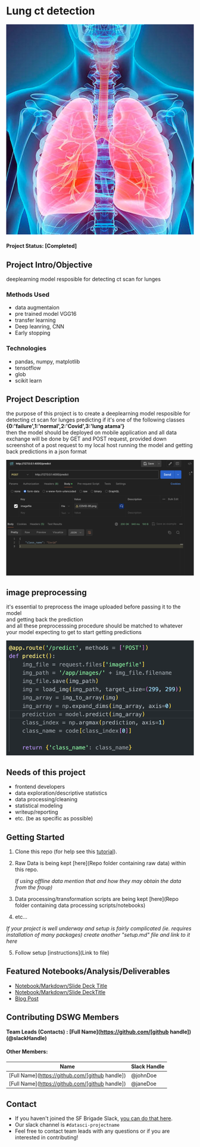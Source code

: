 # Lung ct detection 
![](images/lungs-intro-photo.jpg)

#### Project Status: [Completed]

## Project Intro/Objective
deeplearning model resposible for detecting ct scan for lunges 

### Methods Used
* data augmentaion
* pre trained model VGG16
* transfer learning
* Deep leanring, CNN
* Early stopping
  
### Technologies
* pandas, numpy, matplotlib
* tensotflow
* glob
* scikit learn 

## Project Description
the purpose of this project is to create a deeplearning model resposible for detecting ct scan for lunges predicting if it's one of the following classes 
**{0:'failure',1:'normal',2:'Covid',3:'lung atama'}**<br>
then the model should be deployed on mobile application and all data exchange will be done by GET and POST request, provided down screenshot of a post request to my local host running the model and getting back predictions in a json format 

![postman](images/postman.jpg)

## image preprocessing


it's essential to preprocess the image uploaded before passing it to the model <br>
and getting back the prediction<br>
and all these preprocesssing procedure should be matched to whatever your model expecting to get to start getting predictions

![pre rpocessing](images/preprocessing.jpg)




## Needs of this project

- frontend developers
- data exploration/descriptive statistics
- data processing/cleaning
- statistical modeling
- writeup/reporting
- etc. (be as specific as possible)

## Getting Started

1. Clone this repo (for help see this [tutorial](https://help.github.com/articles/cloning-a-repository/)).
2. Raw Data is being kept [here](Repo folder containing raw data) within this repo.

    *If using offline data mention that and how they may obtain the data from the froup)*
    
3. Data processing/transformation scripts are being kept [here](Repo folder containing data processing scripts/notebooks)
4. etc...

*If your project is well underway and setup is fairly complicated (ie. requires installation of many packages) create another "setup.md" file and link to it here*  

5. Follow setup [instructions](Link to file)

## Featured Notebooks/Analysis/Deliverables
* [Notebook/Markdown/Slide Deck Title](link)
* [Notebook/Markdown/Slide DeckTitle](link)
* [Blog Post](link)


## Contributing DSWG Members

**Team Leads (Contacts) : [Full Name](https://github.com/[github handle])(@slackHandle)**

#### Other Members:

|Name     |  Slack Handle   | 
|---------|-----------------|
|[Full Name](https://github.com/[github handle])| @johnDoe        |
|[Full Name](https://github.com/[github handle]) |     @janeDoe    |

## Contact
* If you haven't joined the SF Brigade Slack, [you can do that here](http://c4sf.me/slack).  
* Our slack channel is `#datasci-projectname`
* Feel free to contact team leads with any questions or if you are interested in contributing!
